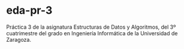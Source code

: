 # eda-pr-3
Práctica 3 de la asignatura Estructuras de Datos y Algoritmos, del 3º cuatrimestre del grado en Ingeniería Informática de la Universidad de Zaragoza.
